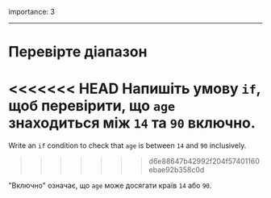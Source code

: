 importance: 3

---

# Перевірте діапазон

<<<<<<< HEAD
Напишіть умову `if`, щоб перевірити, що `age` знаходиться між `14` та `90` включно.
=======
Write an `if` condition to check that `age` is between `14` and `90` inclusively.
>>>>>>> d6e88647b42992f204f57401160ebae92b358c0d

"Включно" означає, що `age` може досягати країв `14` або `90`.
